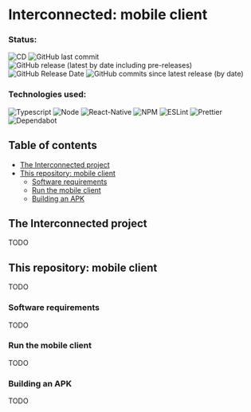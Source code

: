 # Interconnected: mobile client

### Status:

![CD](https://github.com/Tale152/interconnected_mobile_client/actions/workflows/cd.yml/badge.svg)
![GitHub last commit](https://img.shields.io/github/last-commit/Tale152/interconnected_mobile_client)
![GitHub release (latest by date including pre-releases)](https://img.shields.io/github/v/release/Tale152/interconnected_mobile_client?include_prereleases)
![GitHub Release Date](https://img.shields.io/github/release-date/Tale152/interconnected_mobile_client?include_prereleases)
![GitHub commits since latest release (by date)](https://img.shields.io/github/commits-since/Tale152/interconnected_mobile_client/latest?include_prereleases)

### Technologies used:

![Typescript](https://img.shields.io/badge/TypeScript-007ACC?style=for-the-badge&logo=typescript&logoColor=white)
![Node](https://img.shields.io/badge/Node.js-43853D?style=for-the-badge&logo=node.js&logoColor=white)
![React-Native](https://img.shields.io/badge/React_Native-20232A?style=for-the-badge&logo=react&logoColor=61DAFB)
![NPM](https://img.shields.io/badge/NPM-%23000000.svg?style=for-the-badge&logo=npm&logoColor=white)
![ESLint](https://img.shields.io/badge/ESLint-4B3263?style=for-the-badge&logo=eslint&logoColor=white)
![Prettier](https://img.shields.io/badge/prettier-1A2C34?style=for-the-badge&logo=prettier&logoColor=F7BA3E)
![Dependabot](https://img.shields.io/badge/dependabot-025E8C?style=for-the-badge&logo=dependabot&logoColor=white)

## Table of contents

- [The Interconnected project](#the-interconnected-project)
- [This repository: mobile client](#this-repository-mobile-client)
  - [Software requirements](#software-requirements)
  - [Run the mobile client](#run-the-mobile-client)
  - [Building an APK](#building-an-apk)

## The Interconnected project

TODO

## This repository: mobile client

TODO

### Software requirements

TODO

### Run the mobile client

TODO

### Building an APK

TODO
